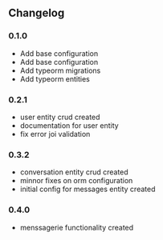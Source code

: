 ## Changelog

### 0.1.0

- Add base configuration
- Add base configuration
- Add typeorm migrations
- Add typeorm entities

### 0.2.1

- user entity crud created
- documentation for user entity
- fix error joi validation

### 0.3.2

- conversation entity crud created
- minnor fixes on orm configuration
- initial config for messages entity created

### 0.4.0

- menssagerie functionality created